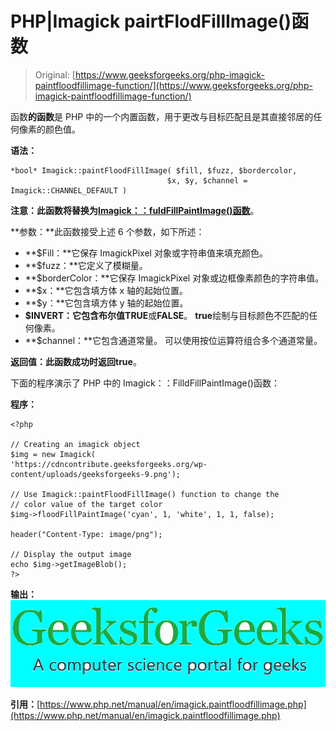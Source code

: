 # PHP|Imagick pairtFlodFillImage()函数

> Original: [https://www.geeksforgeeks.org/php-imagick-paintfloodfillimage-function/](https://www.geeksforgeeks.org/php-imagick-paintfloodfillimage-function/)

函数**的函数**是 PHP 中的一个内置函数，用于更改与目标匹配且是其直接邻居的任何像素的颜色值。

**语法：**

```
*bool* Imagick::paintFloodFillImage( $fill, $fuzz, $bordercolor, 
                                   $x, $y, $channel = Imagick::CHANNEL_DEFAULT )

```

**注意：**此函数将替换为**[Imagick：：fuldFillPaintImage()函数](https://www.geeksforgeeks.org/php-imagick-floodfillpaintimage-function/)**。

**参数：**此函数接受上述 6 个参数，如下所述：

*   **$Fill：**它保存 ImagickPixel 对象或字符串值来填充颜色。
*   **$fuzz：**它定义了模糊量。
*   **$borderColor：**它保存 ImagickPixel 对象或边框像素颜色的字符串值。
*   **$x：**它包含填方体 x 轴的起始位置。
*   **$y：**它包含填方体 y 轴的起始位置。
*   **$INVERT：**它包含布尔值**TRUE**或**FALSE**。 **true**绘制与目标颜色不匹配的任何像素。
*   **$channel：**它包含通道常量。 可以使用按位运算符组合多个通道常量。

**返回值：**此函数成功时返回**true**。

下面的程序演示了 PHP 中的 Imagick：：FilldFillPaintImage()函数：

**程序：**

```
<?php 

// Creating an imagick object
$img = new Imagick(
'https://cdncontribute.geeksforgeeks.org/wp-content/uploads/geeksforgeeks-9.png'); 

// Use Imagick::paintFloodFillImage() function to change the 
// color value of the target color
$img->floodFillPaintImage('cyan', 1, 'white', 1, 1, false); 

header("Content-Type: image/png"); 

// Display the output image 
echo $img->getImageBlob(); 
?>
```

**输出：**
![paintFloodFillImage()](img/0dc169c14c14740c079c2550f1e0b01b.png)

**引用：**[https://www.php.net/manual/en/imagick.paintfloodfillimage.php](https://www.php.net/manual/en/imagick.paintfloodfillimage.php)